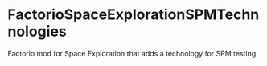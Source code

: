 # FactorioSpaceExplorationSPMTechnnologies
Factorio mod for Space Exploration that adds a technology for SPM testing
